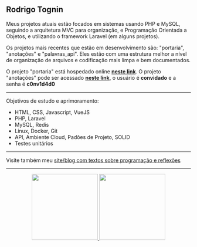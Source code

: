 ## Rodrigo Tognin

Meus projetos atuais estão focados em sistemas usando PHP e MySQL, seguindo a arquitetura MVC para organização, e Programação Orientada a Objetos, e utilizando o framework Laravel (em alguns projetos).

Os projetos mais recentes que estão em desenvolvimento são: "portaria", "anotações" e "palavras_api". Eles estão com uma estrutura melhor a nível de organização de arquivos e codificação mais limpa e bem documentados.

O projeto "portaria" está hospedado online <b>[neste link](https://rodrigotognin.com.br/portaria)</b>. O projeto "anotações" pode ser acessado <b>[neste link](https://rodrigotognin.com.br/anotacoes)</b>, o usuário é <b>convidado</b> e a senha é <b>c0nv1d4d0</b>
<br><hr>
Objetivos de estudo e aprimoramento:
<ul>
<li>HTML, CSS, Javascript, VueJS</li>
<li>PHP, Laravel</li>
<li>MySQL, Redis</li>
<li>Linux, Docker, Git</li>
<li>API, Ambiente Cloud, Padões de Projeto, SOLID</li>
<li>Testes unitários</li>
</ul>
<hr>

Visite também meu [site/blog com textos sobre programação e reflexões](https://rodrigotognin.com.br)
<hr>
<div align="center">
  <a href="https://github.com/rotognin">
    <img height="180em" src="https://github-readme-stats.vercel.app/api?username=rotognin&show_icons=true&theme=dark&include_all_commits=true&count_private=true&locale=pt-br"/>
    <img height="180em" src="https://github-readme-stats.vercel.app/api/top-langs/?username=rotognin&layout=compact&langs_count=5&theme=dark&locale=pt-br"/>
  </a>
</div>
